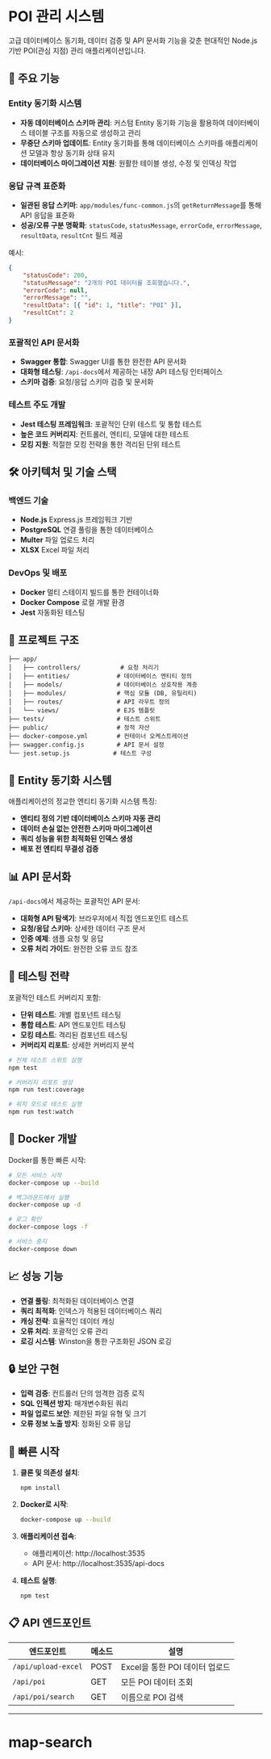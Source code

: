 # POI 관리 시스템

고급 데이터베이스 동기화, 데이터 검증 및 API 문서화 기능을 갖춘 현대적인 Node.js 기반 POI(관심 지점) 관리 애플리케이션입니다.

## 🚀 주요 기능

### Entity 동기화 시스템

-   **자동 데이터베이스 스키마 관리**: 커스텀 Entity 동기화 기능을 활용하여 데이터베이스 테이블 구조를 자동으로 생성하고 관리
-   **무중단 스키마 업데이트**: Entity 동기화를 통해 데이터베이스 스키마를 애플리케이션 모델과 항상 동기화 상태 유지
-   **데이터베이스 마이그레이션 지원**: 원활한 테이블 생성, 수정 및 인덱싱 작업

### 응답 규격 표준화

-   **일관된 응답 스키마**: `app/modules/func-common.js`의 `getReturnMessage`를 통해 API 응답을 표준화
-   **성공/오류 구분 명확화**: `statusCode`, `statusMessage`, `errorCode`, `errorMessage`, `resultData`, `resultCnt` 필드 제공

예시:

```json
{
    "statusCode": 200,
    "statusMessage": "2개의 POI 데이터를 조회했습니다.",
    "errorCode": null,
    "errorMessage": "",
    "resultData": [{ "id": 1, "title": "POI" }],
    "resultCnt": 2
}
```

### 포괄적인 API 문서화

-   **Swagger 통합**: Swagger UI를 통한 완전한 API 문서화
-   **대화형 테스팅**: `/api-docs`에서 제공하는 내장 API 테스팅 인터페이스
-   **스키마 검증**: 요청/응답 스키마 검증 및 문서화

### 테스트 주도 개발

-   **Jest 테스팅 프레임워크**: 포괄적인 단위 테스트 및 통합 테스트
-   **높은 코드 커버리지**: 컨트롤러, 엔티티, 모델에 대한 테스트
-   **모킹 지원**: 적절한 모킹 전략을 통한 격리된 단위 테스트

## 🛠 아키텍처 및 기술 스택

### 백엔드 기술

-   **Node.js** Express.js 프레임워크 기반
-   **PostgreSQL** 연결 풀링을 통한 데이터베이스
-   **Multer** 파일 업로드 처리
-   **XLSX** Excel 파일 처리

### DevOps 및 배포

-   **Docker** 멀티 스테이지 빌드를 통한 컨테이너화
-   **Docker Compose** 로컬 개발 환경
-   **Jest** 자동화된 테스팅

## 📁 프로젝트 구조

```
├── app/
│   ├── controllers/           # 요청 처리기
│   ├── entities/             # 데이터베이스 엔티티 정의
│   ├── models/               # 데이터베이스 상호작용 계층
│   ├── modules/              # 핵심 모듈 (DB, 유틸리티)
│   ├── routes/               # API 라우트 정의
│   └── views/                # EJS 템플릿
├── tests/                    # 테스트 스위트
├── public/                   # 정적 자산
├── docker-compose.yml        # 컨테이너 오케스트레이션
├── swagger.config.js         # API 문서 설정
└── jest.setup.js            # 테스트 구성
```

## 🔧 Entity 동기화 시스템

애플리케이션의 정교한 엔티티 동기화 시스템 특징:

-   **엔티티 정의 기반 데이터베이스 스키마 자동 관리**
-   **데이터 손실 없는 안전한 스키마 마이그레이션**
-   **쿼리 성능을 위한 최적화된 인덱스 생성**
-   **배포 전 엔티티 무결성 검증**

## 📊 API 문서화

`/api-docs`에서 제공하는 포괄적인 API 문서:

-   **대화형 API 탐색기**: 브라우저에서 직접 엔드포인트 테스트
-   **요청/응답 스키마**: 상세한 데이터 구조 문서
-   **인증 예제**: 샘플 요청 및 응답
-   **오류 처리 가이드**: 완전한 오류 코드 참조

## 🧪 테스팅 전략

포괄적인 테스트 커버리지 포함:

-   **단위 테스트**: 개별 컴포넌트 테스팅
-   **통합 테스트**: API 엔드포인트 테스팅
-   **모킹 테스트**: 격리된 컴포넌트 테스팅
-   **커버리지 리포트**: 상세한 커버리지 분석

```bash
# 전체 테스트 스위트 실행
npm test

# 커버리지 리포트 생성
npm run test:coverage

# 워치 모드로 테스트 실행
npm run test:watch
```

## 🐳 Docker 개발

Docker를 통한 빠른 시작:

```bash
# 모든 서비스 시작
docker-compose up --build

# 백그라운드에서 실행
docker-compose up -d

# 로그 확인
docker-compose logs -f

# 서비스 중지
docker-compose down
```

## 📈 성능 기능

-   **연결 풀링**: 최적화된 데이터베이스 연결
-   **쿼리 최적화**: 인덱스가 적용된 데이터베이스 쿼리
-   **캐싱 전략**: 효율적인 데이터 캐싱
-   **오류 처리**: 포괄적인 오류 관리
-   **로깅 시스템**: Winston을 통한 구조화된 JSON 로깅

## 🔒 보안 구현

-   **입력 검증**: 컨트롤러 단의 엄격한 검증 로직
-   **SQL 인젝션 방지**: 매개변수화된 쿼리
-   **파일 업로드 보안**: 제한된 파일 유형 및 크기
-   **오류 정보 노출 방지**: 정화된 오류 응답

## 🚦 빠른 시작

1. **클론 및 의존성 설치**:

    ```bash
    npm install
    ```

2. **Docker로 시작**:

    ```bash
    docker-compose up --build
    ```

3. **애플리케이션 접속**:

    - 애플리케이션: http://localhost:3535
    - API 문서: http://localhost:3535/api-docs

4. **테스트 실행**:

    ```bash
    npm test
    ```

## 📋 API 엔드포인트

| 엔드포인트          | 메소드 | 설명                           |
| ------------------- | ------ | ------------------------------ |
| `/api/upload-excel` | POST   | Excel을 통한 POI 데이터 업로드 |
| `/api/poi`          | GET    | 모든 POI 데이터 조회           |
| `/api/poi/search`   | GET    | 이름으로 POI 검색              |

---
# map-search
